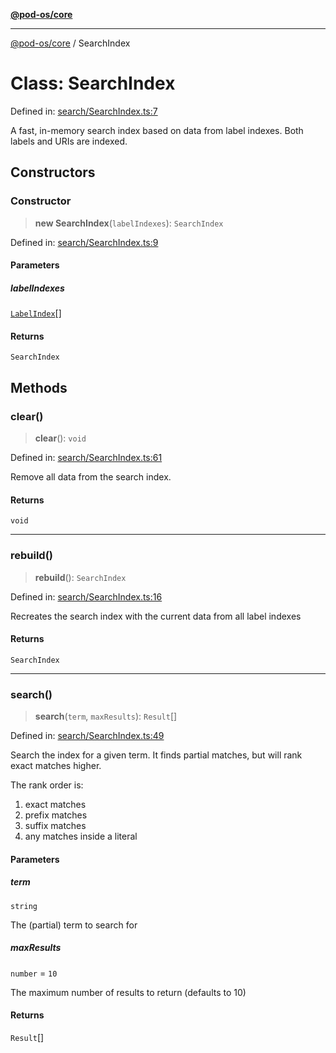 [**@pod-os/core**](../README.md)

***

[@pod-os/core](../globals.md) / SearchIndex

# Class: SearchIndex

Defined in: [search/SearchIndex.ts:7](https://github.com/pod-os/PodOS/blob/05359ae5a5ec21be7fe13c91bc776d19e0a5d007/core/src/search/SearchIndex.ts#L7)

A fast, in-memory search index based on data from label indexes. Both labels and URIs are indexed.

## Constructors

### Constructor

> **new SearchIndex**(`labelIndexes`): `SearchIndex`

Defined in: [search/SearchIndex.ts:9](https://github.com/pod-os/PodOS/blob/05359ae5a5ec21be7fe13c91bc776d19e0a5d007/core/src/search/SearchIndex.ts#L9)

#### Parameters

##### labelIndexes

[`LabelIndex`](LabelIndex.md)[]

#### Returns

`SearchIndex`

## Methods

### clear()

> **clear**(): `void`

Defined in: [search/SearchIndex.ts:61](https://github.com/pod-os/PodOS/blob/05359ae5a5ec21be7fe13c91bc776d19e0a5d007/core/src/search/SearchIndex.ts#L61)

Remove all data from the search index.

#### Returns

`void`

***

### rebuild()

> **rebuild**(): `SearchIndex`

Defined in: [search/SearchIndex.ts:16](https://github.com/pod-os/PodOS/blob/05359ae5a5ec21be7fe13c91bc776d19e0a5d007/core/src/search/SearchIndex.ts#L16)

Recreates the search index with the current data from all label indexes

#### Returns

`SearchIndex`

***

### search()

> **search**(`term`, `maxResults`): `Result`[]

Defined in: [search/SearchIndex.ts:49](https://github.com/pod-os/PodOS/blob/05359ae5a5ec21be7fe13c91bc776d19e0a5d007/core/src/search/SearchIndex.ts#L49)

Search the index for a given term. It finds partial matches, but will rank exact matches higher.

The rank order is:

 1. exact matches
 2. prefix matches
 3. suffix matches
 4. any matches inside a literal

#### Parameters

##### term

`string`

The (partial) term to search for

##### maxResults

`number` = `10`

The maximum number of results to return (defaults to 10)

#### Returns

`Result`[]
